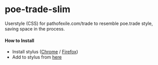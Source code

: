 # poe-trade-slim
Userstyle (CSS) for pathofexile.com/trade to resemble poe.trade style, saving space in the process.
#### How to Install
- Install stylus ([Chrome](https://chrome.google.com/webstore/detail/stylus/clngdbkpkpeebahjckkjfobafhncgmne) / [Firefox](https://addons.mozilla.org/en-US/firefox/addon/styl-us/))
- Add to stylus from [here](https://userstyles.org/styles/161261/poe-trade-slim)
